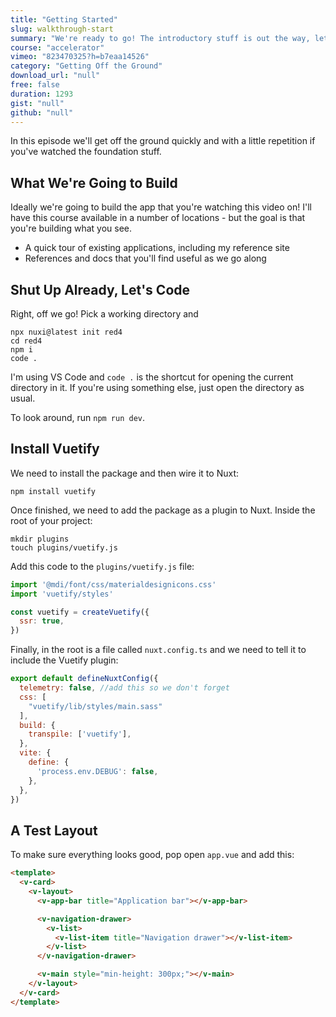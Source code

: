 ```yaml
---
title: "Getting Started"
slug: walkthrough-start
summary: "We're ready to go! The introductory stuff is out the way, let's do the Walkthrough."
course: "accelerator"
vimeo: "823470325?h=b7eaa14526"
category: "Getting Off the Ground"
download_url: "null"
free: false
duration: 1293
gist: "null"
github: "null"
---
```



In this episode we'll get off the ground quickly and with a little repetition if you've watched the foundation stuff.

## What We're Going to Build
Ideally we're going to build the app that you're watching this video on! I'll have this course available in a number of locations - but the goal is that you're building what you see. 

 - A quick tour of existing applications, including my reference site
 - References and docs that you'll find useful as we go along

## Shut Up Already, Let's Code
Right, off we go! Pick a working directory and 

```
npx nuxi@latest init red4
cd red4
npm i
code .
```

I'm using VS Code and `code .` is the shortcut for opening the current directory in it. If you're using something else, just open the directory as usual. 

To look around, run `npm run dev`.

## Install Vuetify
We need to install the package and then wire it to Nuxt:

```
npm install vuetify
```

Once finished, we need to add the package as a plugin to Nuxt. Inside the root of your project:

```
mkdir plugins
touch plugins/vuetify.js
```

Add this code to the `plugins/vuetify.js` file:

```js
import '@mdi/font/css/materialdesignicons.css'
import 'vuetify/styles'

const vuetify = createVuetify({
  ssr: true,
})
```

Finally, in the root is a file called `nuxt.config.ts` and we need to tell it to include the Vuetify plugin:

```js
export default defineNuxtConfig({
  telemetry: false, //add this so we don't forget
  css: [
    "vuetify/lib/styles/main.sass"
  ],
  build: {
    transpile: ['vuetify'],
  },
  vite: {
    define: {
      'process.env.DEBUG': false,
    },
  },
})
```

## A Test Layout
To make sure everything looks good, pop open `app.vue` and add this:

```html
<template>
  <v-card>
    <v-layout>
      <v-app-bar title="Application bar"></v-app-bar>

      <v-navigation-drawer>
        <v-list>
          <v-list-item title="Navigation drawer"></v-list-item>
        </v-list>
      </v-navigation-drawer>

      <v-main style="min-height: 300px;"></v-main>
    </v-layout>
  </v-card>
</template>
```
